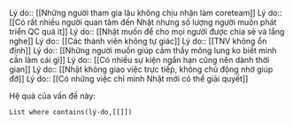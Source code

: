 Lý do:: [[Những người tham gia lâu không chịu nhận làm coreteam]]
Lý do:: [[Có rất nhiều người quan tâm đến Nhật nhưng số lượng người muốn phát triển QC quá ít]]
Lý do:: [[Nhật muốn để cho mọi người được chia sẻ và lắng nghe]]
Lý do:: [[Các thành viên không tự giác]]
Lý do:: [[TNV không ổn định]]
Lý do:: [[Những người muốn giúp cảm thấy mông lung ko biết mình cần làm cái gì]]
Lý do:: [[Có nhiều sự kiện ngắn hạn cũng nên dành thời gian]]
Lý do:: [[Nhật không giao việc trực tiếp, không chủ động nhờ giúp đỡ]]
Lý do:: [[Có những việc chỉ mình Nhật mới có thể giải quyết]]

Hệ quả của vấn đề này:
```dataview
List where contains(lý-do,[[]])
```



 